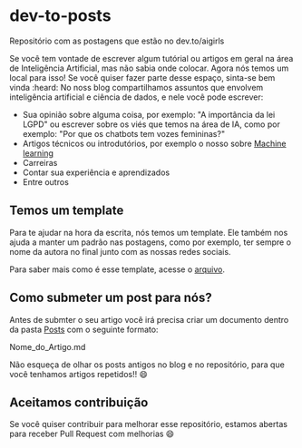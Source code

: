 # dev-to-posts
Repositório com as postagens que estão no dev.to/aigirls

Se você tem vontade de escrever algum tutórial ou artigos em geral na área de Inteligência Artificial, mas não sabia onde colocar. Agora nós temos um local para isso! Se você quiser fazer parte desse espaço, sinta-se bem vinda :heard: 
No noss blog compartilhamos assuntos que envolvem inteligência artificial e ciência de dados, e nele você pode escrever:

* Sua opinião sobre alguma coisa, por exemplo: "A importância da lei LGPD" ou escrever sobre os viés que temos na área de IA, como por exemplo: "Por que os chatbots tem vozes femininas?"
* Artigos técnicos ou introdutórios, por exemplo o nosso sobre [Machine learning](https://dev.to/aigirlsbr/afinal-o-que-e-machine-learning-ih5)
* Carreiras
* Contar sua experiência e aprendizados
* Entre outros


## Temos um template

Para te ajudar na hora da escrita, nós temos um template. Ele também nos ajuda a manter um padrão nas postagens, como por exemplo, ter sempre o nome da autora no final junto com as nossas redes sociais.

Para saber mais como é esse template, acesse o [arquivo](posts/template.md). 

## Como submeter um post para nós?


Antes de submter o seu artigo você irá precisa criar um documento dentro da pasta [Posts](posts) com o seguinte formato:

Nome_do_Artigo.md

Não esqueça de olhar os posts antigos no blog e no repositório, para que você tenhamos artigos repetidos!! :smile:

## Aceitamos contribuição

Se você quiser contribuir para melhorar esse repositório, estamos abertas para receber Pull Request com melhorias :smile:
